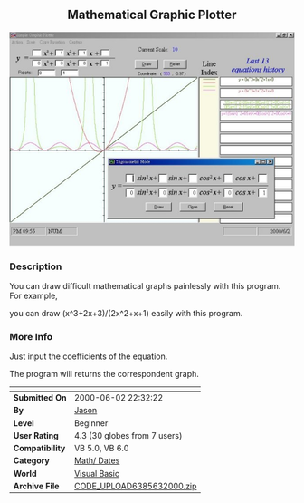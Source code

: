 ﻿<div align="center">

## Mathematical Graphic Plotter

<img src="PIC200063739333691.jpg">
</div>

### Description

You can draw difficult mathematical graphs painlessly with this program. For example,

you can draw (x^3+2x+3)/(2x^2+x+1) easily with this program.
 
### More Info
 
Just input the coefficients of the equation.

The program will returns the correspondent graph.


<span>             |<span>
---                |---
**Submitted On**   |2000-06-02 22:32:22
**By**             |[Jason](https://github.com/Planet-Source-Code/PSCIndex/blob/master/ByAuthor/jason.md)
**Level**          |Beginner
**User Rating**    |4.3 (30 globes from 7 users)
**Compatibility**  |VB 5\.0, VB 6\.0
**Category**       |[Math/ Dates](https://github.com/Planet-Source-Code/PSCIndex/blob/master/ByCategory/math-dates__1-37.md)
**World**          |[Visual Basic](https://github.com/Planet-Source-Code/PSCIndex/blob/master/ByWorld/visual-basic.md)
**Archive File**   |[CODE\_UPLOAD6385632000\.zip](https://github.com/Planet-Source-Code/jason-mathematical-graphic-plotter__1-8597/archive/master.zip)








